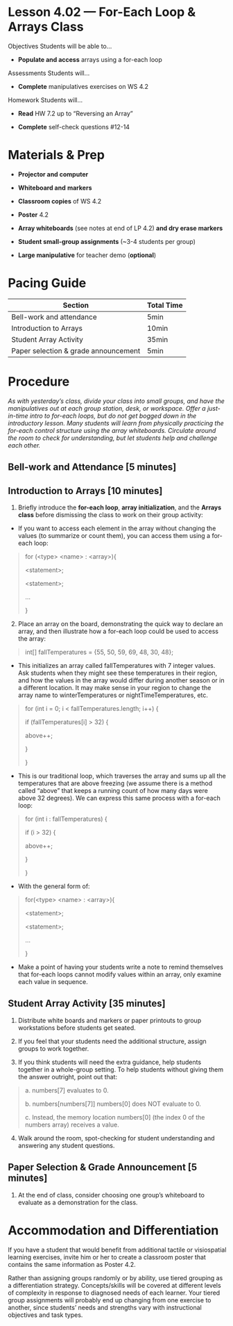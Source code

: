 Lesson 4.02 — For-Each Loop & Arrays Class
====================================================================================================

Objectives Students will be able to…

-   **Populate and access** arrays using a for-each loop

Assessments Students will...

-   **Complete** manipulatives exercises on WS 4.2

Homework Students will...

-   **Read** HW 7.2 up to “Reversing an Array”

-   **Complete** self-check questions \#12-14

Materials & Prep
================

-   **Projector and computer**

-   **Whiteboard and** **markers**

-   **Classroom copies** of WS 4.2

-   **Poster** 4.2

-   **Array whiteboards** (see notes at end of LP 4.2) **and dry erase markers**

-   **Student small-group assignments** (~3-4 students per group)

-   **Large manipulative** for teacher demo (**optional**)

Pacing Guide
============

| Section                              | Total Time |
|--------------------------------------|------------|
| Bell-work and attendance             | 5min       |
| Introduction to Arrays               | 10min      |
| Student Array Activity               | 35min      |
| Paper selection & grade announcement | 5min       |

Procedure
=========

*As with yesterday’s class, divide your class into small groups, and have the manipulatives out at each group station, desk, or workspace. Offer a just-in-time intro to for-each loops, but do not get bogged down in the introductory lesson. Many students will learn from physically practicing the for-each control structure using the array whiteboards. Circulate around the room to check for understanding, but let students help and challenge each other.*

Bell-work and Attendance \[5 minutes\]
--------------------------------------

Introduction to Arrays \[10 minutes\]
-------------------------------------

1. Briefly introduce the **for-each loop**, **array initialization**, and the **Arrays class** before dismissing the class to work on their group activity:

-   If you want to access each element in the array without changing the values (to summarize or count them), you can access them using a for-each loop:

> for (&lt;type&gt; &lt;name&gt; : &lt;array&gt;){
>
> &lt;statement&gt;;
>
> &lt;statement&gt;;
>
> …
>
> }

2. Place an array on the board, demonstrating the quick way to declare an array, and then illustrate how a for-each loop could be used to access the array:

> int\[\] fallTemperatures = {55, 50, 59, 69, 48, 30, 48};

-   This initializes an array called fallTemperatures with 7 integer values. Ask students when they might see these temperatures in their region, and how the values in the array would differ during another season or in a different location. It may make sense in your region to change the array name to winterTemperatures or nightTimeTemperatures, etc.

> for (int i = 0; i &lt; fallTemperatures.length; i++) {
>
> if (fallTemperatures\[i\] &gt; 32) {
>
> above++;
>
> }
>
> }

-   This is our traditional loop, which traverses the array and sums up all the temperatures that are above freezing (we assume there is a method called “above” that keeps a running count of how many days were above 32 degrees). We can express this same process with a for-each loop:

> for (int i : fallTemperatures) {
>
> if (i &gt; 32) {
>
> above++;
>
> }
>
> }

-   With the general form of:

> for(&lt;type&gt; &lt;name&gt; : &lt;array&gt;){
>
> &lt;statement&gt;;
>
> &lt;statement&gt;;
>
> …
>
> }

-   Make a point of having your students write a note to remind themselves that for-each loops cannot modify values within an array, only examine each value in sequence.

Student Array Activity \[35 minutes\]
-------------------------------------

1. Distribute white boards and markers or paper printouts to group workstations before students get seated.

2. If you feel that your students need the additional structure, assign groups to work together.

3. If you think students will need the extra guidance, help students together in a whole-group setting. To help students without giving them the answer outright, point out that:

> a. numbers\[7\] evaluates to 0.
>
> b. numbers\[numbers\[7\]\] numbers\[0\] does NOT evaluate to 0.
>
> c. Instead, the memory location numbers\[0\] (the index 0 of the numbers array) receives a value.

4. Walk around the room, spot-checking for student understanding and answering any student questions.

Paper Selection & Grade Announcement \[5 minutes\]
--------------------------------------------------

1. At the end of class, consider choosing one group’s whiteboard to evaluate as a demonstration for the class.

Accommodation and Differentiation
=================================

If you have a student that would benefit from additional tactile or visiospatial learning exercises, invite him or her to create a classroom poster that contains the same information as Poster 4.2.

Rather than assigning groups randomly or by ability, use tiered grouping as a differentiation strategy. Concepts/skills will be covered at different levels of complexity in response to diagnosed needs of each learner. Your tiered group assignments will probably end up changing from one exercise to another, since students’ needs and strengths vary with instructional objectives and task types.
